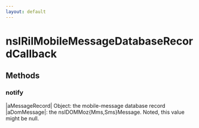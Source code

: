 ```yaml
---
layout: default
---
```


# nsIRilMobileMessageDatabaseRecordCallback #

## Methods ##

### notify ###
  
|aMessageRecord| Object: the mobile-message database record  
|aDomMessage|: the nsIDOMMoz{Mms,Sms}Message. Noted, this value might be null.  
  
